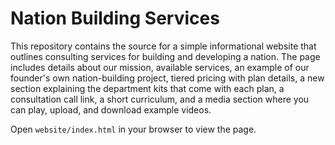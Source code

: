 # Nation Building Services

This repository contains the source for a simple informational website that outlines consulting services for building and developing a nation. The page includes details about our mission, available services, an example of our founder's own nation-building project, tiered pricing with plan details, a new section explaining the department kits that come with each plan, a consultation call link, a short curriculum, and a media section where you can play, upload, and download example videos.

Open `website/index.html` in your browser to view the page.
